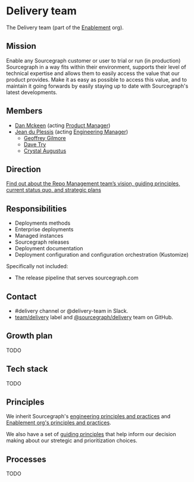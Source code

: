 # Delivery team

The Delivery team (part of the [Enablement](../index.md) org).

## Mission

Enable any Sourcegraph customer or user to trial or run (in production) Sourcegraph in a way fits within their environment, supports their level of technical expertise and allows them to easily access the value that our product provides. Make it as easy as possible to access this value, and to maintain it going forwards by easily staying up to date with Sourcegraph's latest developments.

## Members

- [Dan Mckeen](../../../company/team/index.md#dan-mckeen-he-him) (acting [Product Manager](../../../product/roles/index.md#product-manager))
- [Jean du Plessis](../../../company/team/index.md#jean-du-plessis-he-him) (acting [Engineering Manager](../../roles.md#engineering-manager))
  - [Geoffrey Gilmore](../../../company/team/index.md#geoffrey-gilmore)
  - [Dave Try](../../../company/team/index.md#dave-try)
  - [Crystal Augustus](../../../company/team/index.md#crystal-augustus)

## Direction

[Find out about the Repo Management team’s vision, guiding principles, current status quo, and strategic plans](direction.md)

## Responsibilities

- Deployments methods
- Enterprise deployments
- Managed instances
- Sourcegraph releases
- Deployment documentation
- Deployment configuration and configuration orchestration (Kustomize)

Specifically not included:

- The release pipeline that serves sourcegraph.com

## Contact

- #delivery channel or @delivery-team in Slack.
- [team/delivery](https://github.com/sourcegraph/sourcegraph/labels/team%2Fdelivery) label and [@sourcegraph/delivery](https://github.com/orgs/sourcegraph/teams/delivery) team on GitHub.

## Growth plan

TODO

## Tech stack

TODO

## Principles

We inherit Sourcegraph's [engineering principles and practices](https://about.sourcegraph.com/handbook/engineering/principles-and-practices) and [Enablement org's principles and practices](https://about.sourcegraph.com/handbook/engineering/developer-insights#principles-and-practices).

We also have a set of [guiding principles](direction.md#guiding-principles) that help inform our decision making about our stretegic and prioritization choices.

## Processes

TODO
